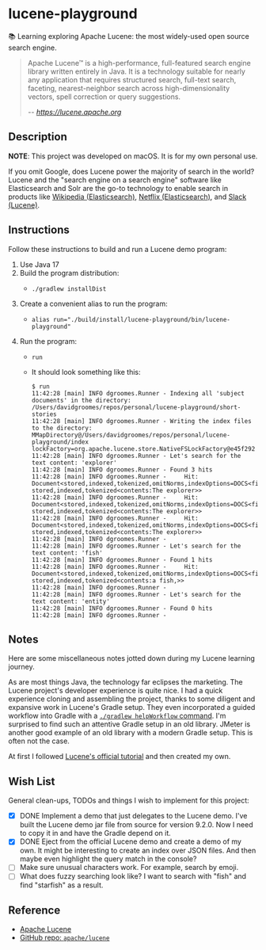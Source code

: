 # lucene-playground

📚 Learning exploring Apache Lucene: the most widely-used open source search engine.

> Apache Lucene™ is a high-performance, full-featured search engine library written entirely in Java. It is a technology
> suitable for nearly any application that requires structured search, full-text search, faceting, nearest-neighbor
> search across high-dimensionality vectors, spell correction or query suggestions.
>
> -- <cite>https://lucene.apache.org</cite>


## Description

**NOTE**: This project was developed on macOS. It is for my own personal use.

If you omit Google, does Lucene power the majority of search in the world? Lucene and the "search engine on a search engine"
software like Elasticsearch and Solr are the go-to technology to enable search in products like [Wikipedia (Elasticsearch)](https://en.wikipedia.org/wiki/Elastic_NV), [Netflix (Elasticsearch)](https://netflixtechblog.com/how-netflix-content-engineering-makes-a-federated-graph-searchable-5c0c1c7d7eaf), and [Slack (Lucene)](https://slack.engineering/search-at-slack/).


## Instructions

Follow these instructions to build and run a Lucene demo program:

1. Use Java 17
2. Build the program distribution:
   * ```shell
     ./gradlew installDist
     ```
3. Create a convenient alias to run the program:
   * ```shell
     alias run="./build/install/lucene-playground/bin/lucene-playground"
     ```
4. Run the program:
   * ```shell
     run
     ```
   * It should look something like this:
     ```text
     $ run
     11:42:28 [main] INFO dgroomes.Runner - Indexing all 'subject documents' in the directory: /Users/davidgroomes/repos/personal/lucene-playground/short-stories
     11:42:28 [main] INFO dgroomes.Runner - Writing the index files to the directory: MMapDirectory@/Users/davidgroomes/repos/personal/lucene-playground/index lockFactory=org.apache.lucene.store.NativeFSLockFactory@e45f292
     11:42:28 [main] INFO dgroomes.Runner - Let's search for the text content: 'explorer'
     11:42:28 [main] INFO dgroomes.Runner - Found 3 hits
     11:42:28 [main] INFO dgroomes.Runner - 	Hit: Document<stored,indexed,tokenized,omitNorms,indexOptions=DOCS<file_name:forest.txt> stored,indexed,tokenized<contents:The explorer>>
     11:42:28 [main] INFO dgroomes.Runner - 	Hit: Document<stored,indexed,tokenized,omitNorms,indexOptions=DOCS<file_name:ocean.txt> stored,indexed,tokenized<contents:The explorer>>
     11:42:28 [main] INFO dgroomes.Runner - 	Hit: Document<stored,indexed,tokenized,omitNorms,indexOptions=DOCS<file_name:sky.txt> stored,indexed,tokenized<contents:The explorer>>
     11:42:28 [main] INFO dgroomes.Runner -
     11:42:28 [main] INFO dgroomes.Runner - Let's search for the text content: 'fish'
     11:42:28 [main] INFO dgroomes.Runner - Found 1 hits
     11:42:28 [main] INFO dgroomes.Runner - 	Hit: Document<stored,indexed,tokenized,omitNorms,indexOptions=DOCS<file_name:ocean.txt> stored,indexed,tokenized<contents:a fish,>>
     11:42:28 [main] INFO dgroomes.Runner -
     11:42:28 [main] INFO dgroomes.Runner - Let's search for the text content: 'entity'
     11:42:28 [main] INFO dgroomes.Runner - Found 0 hits
     11:42:28 [main] INFO dgroomes.Runner -
     ```

## Notes

Here are some miscellaneous notes jotted down during my Lucene learning journey.

As are most things Java, the technology far eclipses the marketing. The Lucene project's developer experience is quite
nice. I had a quick experience cloning and assembling the project, thanks to some diligent and expansive work in Lucene's
Gradle setup. They even incorporated a guided workflow into Gradle with a [`./gradlew helpWorkflow` command](https://github.com/apache/lucene/blob/9b185b99c429290c80bac5be0bcc2398f58b58db/CONTRIBUTING.md).
I'm surprised to find such an attentive Gradle setup in an old library. JMeter is another good example of an old library
with a modern Gradle setup. This is often not the case.

At first I followed [Lucene's official tutorial](https://lucene.apache.org/core/9_2_0/demo/index.html) and then created
my own.


## Wish List

General clean-ups, TODOs and things I wish to implement for this project:

* [x] DONE Implement a demo that just delegates to the Lucene demo. I've built the Lucene demo jar file from source for
      version 9.2.0. Now I need to copy it in and have the Gradle depend on it.
* [x] DONE Eject from the official Lucene demo and create a demo of my own. It might be interesting to create an index over
      JSON files. And then maybe even highlight the query match in the console?
* [ ] Make sure unusual characters work. For example, search by emoji.
* [ ] What does fuzzy searching look like? I want to search with "fish" and find "starfish" as a result.

## Reference

* [Apache Lucene](https://lucene.apache.org)
* [GitHub repo: `apache/lucene`](https://github.com/apache/lucene)

